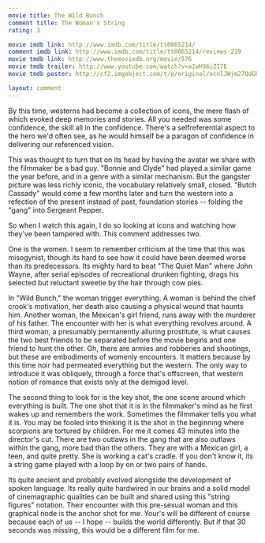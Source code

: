```yaml
---
movie title: The Wild Bunch
comment title: The Woman's String
rating: 3

movie imdb link: http://www.imdb.com/title/tt0065214/
comment imdb link: http://www.imdb.com/title/tt0065214/reviews-219
movie tmdb link: http://www.themoviedb.org/movie/576
movie tmdb trailer: http://www.youtube.com/watch?v=aIwH96iZI7E
movie tmdb poster: http://cf2.imgobject.com/t/p/original/ocnlJWjm27QdGBC58y4p58xYuij.jpg

layout: comment
---
```


By this time, westerns had become a collection of icons, the mere flash of which evoked deep memories and stories. All you needed was some confidence, the skill all in the confidence. There's a selfreferential aspect to the hero we'd often see, as he would himself be a paragon of confidence in delivering our referenced vision.

This was thought to turn that on its head by having the avatar we share with the filmmaker be a bad guy. "Bonnie and Clyde" had played a similar game the year before, and in a genre with a similar mechanism. But the gangster picture was less richly iconic, the vocabulary relatively small, closed. "Butch Cassady" would come a few months later and turn the western into a refection of the present instead of past, foundation stories -- folding the "gang" into Sergeant Pepper. 

So when I watch this again, I do so looking at icons and watching how they've been tampered with. This comment addresses two.

One is the women. I seem to remember criticism at the time that this was misogynist, though its hard to see how it could have been deemed worse than its predecessors. Its mighty hard to beat "The Quiet Man" where John Wayne, after serial episodes of recreational drunken fighting, drags his selected but reluctant sweetie by the hair through cow pies.

In "Wild Bunch," the woman trigger everything. A woman is behind the chief crook's motivation, her death also causing a physical wound that haunts him. Another woman, the Mexican's girl friend, runs away with the murderer of his father. The encounter with her is what everything revolves around. A third woman, a presumably permanently alluring prostitute, is what causes the two best friends to be separated before the movie begins and one friend to hunt the other. Oh, there are armies and robberies and shootings, but these are embodiments of womenly encounters. It matters because by this time noir had permeated everything but the western. The only way to introduce it was obliquely, through a force that's offscreen, that western notion of romance that exists only at the demigod level.

The second thing to look for is the key shot, the one scene around which everything is built. The one shot that it is in the filmmaker's mind as he first wakes up and remembers the work. Sometimes the filmmaker tells you what it is. You may be fooled into thinking it is the shot in the beginning where scorpions are tortured by children. For me it comes 43 minutes into the director's cut. There are two outlaws in the gang that are also outlaws within the gang, more bad than the others. They are with a Mexican girl, a teen, and quite pretty. She is working a cat's cradle. If you don't know it, its a string game played with a loop by on or two pairs of hands. 

Its quite ancient and probably evolved alongside the development of spoken language. Its really quite hardwired in our brains and a solid model of cinemagraphic qualities can be built and shared using this "string figures" notation. Their encounter with this pre-sexual woman and this graphical node is the anchor shot for me. Your's will be different of course because each of us -- I hope -- builds the world differently. But if that 30 seconds was missing, this would be a different film for me.